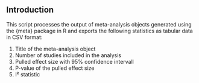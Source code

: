 ## Introduction
This script processes the output of meta-analysis objects generated using the {meta} package in R and exports the following statistics as tabular data in CSV format:
1. Title of the meta-analysis object
2. Number of studies included in the analysis
3. Pulled effect size with 95% confidence intervall
4. P-value of the pulled effect size
5. I² statistic
